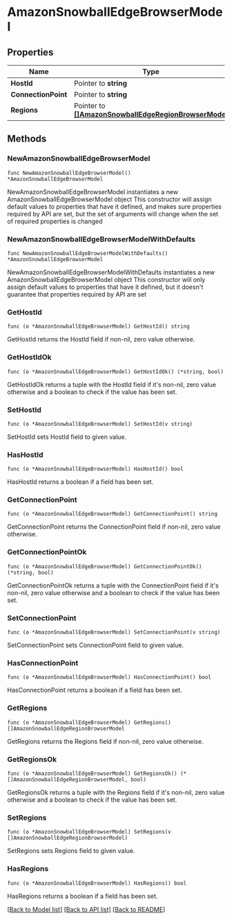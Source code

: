 # AmazonSnowballEdgeBrowserModel

## Properties

Name | Type | Description | Notes
------------ | ------------- | ------------- | -------------
**HostId** | Pointer to **string** |  | [optional] 
**ConnectionPoint** | Pointer to **string** |  | [optional] 
**Regions** | Pointer to [**[]AmazonSnowballEdgeRegionBrowserModel**](AmazonSnowballEdgeRegionBrowserModel.md) |  | [optional] 

## Methods

### NewAmazonSnowballEdgeBrowserModel

`func NewAmazonSnowballEdgeBrowserModel() *AmazonSnowballEdgeBrowserModel`

NewAmazonSnowballEdgeBrowserModel instantiates a new AmazonSnowballEdgeBrowserModel object
This constructor will assign default values to properties that have it defined,
and makes sure properties required by API are set, but the set of arguments
will change when the set of required properties is changed

### NewAmazonSnowballEdgeBrowserModelWithDefaults

`func NewAmazonSnowballEdgeBrowserModelWithDefaults() *AmazonSnowballEdgeBrowserModel`

NewAmazonSnowballEdgeBrowserModelWithDefaults instantiates a new AmazonSnowballEdgeBrowserModel object
This constructor will only assign default values to properties that have it defined,
but it doesn't guarantee that properties required by API are set

### GetHostId

`func (o *AmazonSnowballEdgeBrowserModel) GetHostId() string`

GetHostId returns the HostId field if non-nil, zero value otherwise.

### GetHostIdOk

`func (o *AmazonSnowballEdgeBrowserModel) GetHostIdOk() (*string, bool)`

GetHostIdOk returns a tuple with the HostId field if it's non-nil, zero value otherwise
and a boolean to check if the value has been set.

### SetHostId

`func (o *AmazonSnowballEdgeBrowserModel) SetHostId(v string)`

SetHostId sets HostId field to given value.

### HasHostId

`func (o *AmazonSnowballEdgeBrowserModel) HasHostId() bool`

HasHostId returns a boolean if a field has been set.

### GetConnectionPoint

`func (o *AmazonSnowballEdgeBrowserModel) GetConnectionPoint() string`

GetConnectionPoint returns the ConnectionPoint field if non-nil, zero value otherwise.

### GetConnectionPointOk

`func (o *AmazonSnowballEdgeBrowserModel) GetConnectionPointOk() (*string, bool)`

GetConnectionPointOk returns a tuple with the ConnectionPoint field if it's non-nil, zero value otherwise
and a boolean to check if the value has been set.

### SetConnectionPoint

`func (o *AmazonSnowballEdgeBrowserModel) SetConnectionPoint(v string)`

SetConnectionPoint sets ConnectionPoint field to given value.

### HasConnectionPoint

`func (o *AmazonSnowballEdgeBrowserModel) HasConnectionPoint() bool`

HasConnectionPoint returns a boolean if a field has been set.

### GetRegions

`func (o *AmazonSnowballEdgeBrowserModel) GetRegions() []AmazonSnowballEdgeRegionBrowserModel`

GetRegions returns the Regions field if non-nil, zero value otherwise.

### GetRegionsOk

`func (o *AmazonSnowballEdgeBrowserModel) GetRegionsOk() (*[]AmazonSnowballEdgeRegionBrowserModel, bool)`

GetRegionsOk returns a tuple with the Regions field if it's non-nil, zero value otherwise
and a boolean to check if the value has been set.

### SetRegions

`func (o *AmazonSnowballEdgeBrowserModel) SetRegions(v []AmazonSnowballEdgeRegionBrowserModel)`

SetRegions sets Regions field to given value.

### HasRegions

`func (o *AmazonSnowballEdgeBrowserModel) HasRegions() bool`

HasRegions returns a boolean if a field has been set.


[[Back to Model list]](../README.md#documentation-for-models) [[Back to API list]](../README.md#documentation-for-api-endpoints) [[Back to README]](../README.md)


